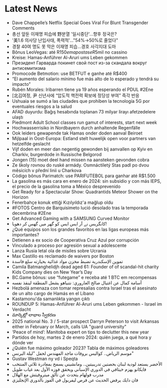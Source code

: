 # Latest News
-  Dave Chappelle’s Netflix Special Goes Viral For Blunt Transgender Comments
-  총선 앞둔 이재명 피습에 野분열 '일시중단'…향후 정국은?
-  '美1.6 의사당 난입사태, 폭력적'…"54%→50%로 줄었다"
-  경찰 40여 명도 못 막은 이재명 피습…경호 사각지대 도마
-  Bônus LeoVegas: até R$150 em apostas e R$5mil no cassino
-  Kreise: Hamas-Anführer Al-Aruri ums Leben gekommen
-  Президент Гарварда покинет свой пост из-за скандала вокруг антисемитизма
-  Promocode Betmotion: use BETFUT e ganhe até R$400
-  “El aumento del salario mínimo fue más alto de lo esperado y tendrá su impacto”
-  Rubén Morales: Iribarren tiene ya 19 años esperando el PDUL #2Ene
-  [北김여정, 尹 신년사에 “압도적 핵전력 확보에 정당성 부여” 즉각 반응
-  Ushuaia se sumó a las ciudades que prohíben la tecnología 5G por eventuales riesgos a la salud
-  AFAD duyurdu: Bağış hesabında toplanan 73 milyar lirayı afetzedelere ulaştı
-  Piedmont Adult School classes run gamut of interests, start next week
-  Hochwasserrisiko in Nordbayern durch anhaltende Regenfälle
-  Ook leiders gewapende tak Hamas onder doden aanval Beiroet
-  Mijlpaal in Oost-Europa: Estland stelt huwelijk open voor partners van hetzelfde geslacht
-  Vijf doden en meer dan negentig gewonden bij aanvallen op Kyiv en Charkiv, burgerdode in Russische Belgorod
-  Jongen (15) moet deel hand missen na aansteken gevonden cobra
-  Ze školy rovnou do ruské armády. Osmnáctiletý Stas padl po dvou měsících v přední linii u Charkova
-  Código bônus Parimatch: use PARIFUTEBOL para ganhar até R$1.500
-  La gasolina es más cara en enero de 2024: sin subsidio y con más IEPS, el precio de la gasolina toma a México desprevenido
-  Get Ready for a Spectacular Show: Quadrantids Meteor Shower on the Horizon
-  Fenerbahçe konuk ettiği Kızılyıldız'a mağlup oldu
-  #FOTOS Centro de Barquisimeto lució desolado tras la temporada decembrina #2Ene
-  Get Advanced Gaming with a SAMSUNG Curved Monitor
-  کانگریس نے آر ایس ایس کو گھر میں گھس کر دھویا!
-  ¿Qué equipos son los grandes favoritos en las ligas europeas más importantes?
-  Detienen a ex socio de Cooperativa Cruz Azul por corrupción
-  Vinculado a proceso por agresión sexual a adolescente
-  Lanza Rusia letal ola de misiles sobre Ucrania
-  Max Castillo es reclamado de waivers por Boston
-  تموين الإسكندرية تضبط مخزن مواد غذائية بحيازته سلع فاسدة
-  Camila Batmanghelidjh dead aged 61: Founder of of scandal-hit charity Kids Company dies on New Year’s Day
-  BC.Game bônus: use “futegame” e receba até 1 BTC em recompensas
-  أسامة كمال عن اغتيال صالح العاروري: نتنياهو يشعل المنطقة لينقذ نفسه
-  Hezbolá amenaza con tomar represalias contra Israel tras el asesinato de un alto cargo de Hamás en el Líbano
-  Kastamonu'da samanlıkta yangın çıktı
-  ROUNDUP 5: Hamas-Anführer Al-Aruri ums Leben gekommen - Israel im Verdacht
-  మార్కెట్లో లాభాల స్వీకరణ
-  2025 national No. 3 / 5-star prospect Darryn Peterson to visit Arkansas either in February or March, calls UA "guard university"
-  ‘Peace of mind’: Manitoba expert on tips to declutter this new year
-  Partidos de hoy, martes 2 de enero 2024: quién juega, a qué hora y dónde ver
-  ¿Quién fue máximo goleador 2023? Tabla de máximos goleadores
-  موسم الرياض.. كواليس بروفات ماجد المهندس لحفل "ليلة البرنس"
-  Gustav Westman ny vd i Speqta
-  الأخضر يستعد لودية لبنان بحصتين تدريبيتين.. ومانشيني يسمح بمغادرة ثلاثي المنتخب
-  فايكانو يهزم خيتافي في الدوري الإسباني ويحقق فوزه الأول بعد غياب طويل
-  مدرب فولهام يتحدث عن تألق ميتروفيتش مع الهلال
-  فان دايك يرفض الحديث عن فرص ليفربول في الفوز بالدوري الإنجليزي
